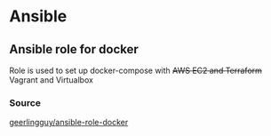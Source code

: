 # Ansible 

## Ansible role for docker
Role is used to set up docker-compose with ~~AWS EC2 and Terraform~~ Vagrant and Virtualbox
### Source
[geerlingguy/ansible-role-docker](https://github.com/geerlingguy/ansible-role-docker)